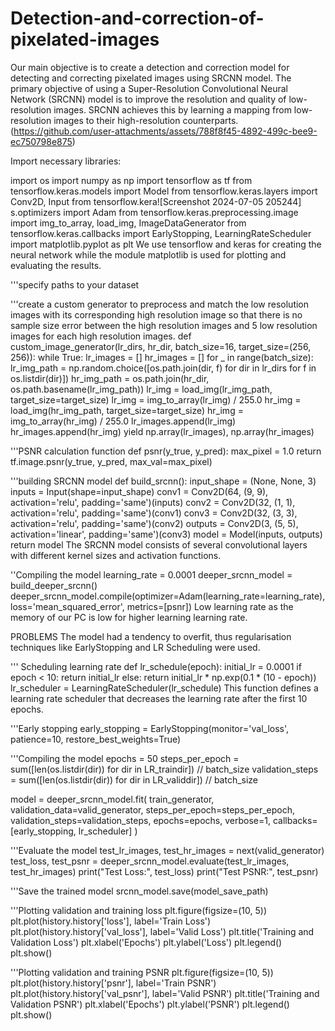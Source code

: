 # Detection-and-correction-of-pixelated-images
Our main objective is to create a detection and correction model for detecting and correcting pixelated images using SRCNN model.
The primary objective of using a Super-Resolution Convolutional Neural Network (SRCNN) model is to improve the resolution and quality of low-resolution images. SRCNN achieves this by learning a mapping from low-resolution images to their high-resolution counterparts. 
(https://github.com/user-attachments/assets/788f8f45-4892-499c-bee9-ec750798e875)

Import necessary libraries:

import os
import numpy as np
import tensorflow as tf
from tensorflow.keras.models import Model
from tensorflow.keras.layers import Conv2D, Input
from tensorflow.kera![Screenshot 2024-07-05 205244]
s.optimizers import Adam
from tensorflow.keras.preprocessing.image import img_to_array, load_img, ImageDataGenerator
from tensorflow.keras.callbacks import EarlyStopping, LearningRateScheduler
import matplotlib.pyplot as plt
We use tensorflow and keras for creating the neural network while the module matplotlib is used for plotting and evaluating the results.

'''specify paths to your dataset

'''create a custom generator to preprocess and match the low resolution images with its corresponding high resolution image so that there is no sample size error between the high resolution images and 5 low resolution images for each high resolution images.
def custom_image_generator(lr_dirs, hr_dir, batch_size=16, target_size=(256, 256)):
    while True:
        lr_images = []
        hr_images = []
        for _ in range(batch_size):
            lr_img_path = np.random.choice([os.path.join(dir, f) for dir in lr_dirs for f in os.listdir(dir)])
            hr_img_path = os.path.join(hr_dir, os.path.basename(lr_img_path))
            lr_img = load_img(lr_img_path, target_size=target_size)
            lr_img = img_to_array(lr_img) / 255.0
            hr_img = load_img(hr_img_path, target_size=target_size)
            hr_img = img_to_array(hr_img) / 255.0
            lr_images.append(lr_img)
            hr_images.append(hr_img)
        yield np.array(lr_images), np.array(hr_images)

'''PSNR calculation function
def psnr(y_true, y_pred):
    max_pixel = 1.0
    return tf.image.psnr(y_true, y_pred, max_val=max_pixel)

'''building SRCNN model
def build_srcnn():
    input_shape = (None, None, 3)
    inputs = Input(shape=input_shape)
    conv1 = Conv2D(64, (9, 9), activation='relu', padding='same')(inputs)
    conv2 = Conv2D(32, (1, 1), activation='relu', padding='same')(conv1)
    conv3 = Conv2D(32, (3, 3), activation='relu', padding='same')(conv2)
    outputs = Conv2D(3, (5, 5), activation='linear', padding='same')(conv3)
    model = Model(inputs, outputs)
    return model
The SRCNN model consists of several convolutional layers with different kernel sizes and activation functions.

''Compiling the model
learning_rate = 0.0001
deeper_srcnn_model = build_deeper_srcnn()
deeper_srcnn_model.compile(optimizer=Adam(learning_rate=learning_rate), loss='mean_squared_error', metrics=[psnr])
Low learning rate as the memory of our PC is low for higher learning learning rate.

PROBLEMS
The model had a tendency to overfit, thus regularisation techniques like EarlyStopping and LR Scheduling were used.

''' Scheduling learning rate
def lr_schedule(epoch):
    initial_lr = 0.0001
    if epoch < 10:
        return initial_lr
    else:
        return initial_lr * np.exp(0.1 * (10 - epoch))
lr_scheduler = LearningRateScheduler(lr_schedule)
This function defines a learning rate scheduler that decreases the learning rate after the first 10 epochs.

'''Early stopping
early_stopping = EarlyStopping(monitor='val_loss', patience=10, restore_best_weights=True)

'''Compiling the model
epochs = 50
steps_per_epoch = sum([len(os.listdir(dir)) for dir in LR_traindir]) // batch_size
validation_steps = sum([len(os.listdir(dir)) for dir in LR_validdir]) // batch_size

model = deeper_srcnn_model.fit(
    train_generator,
    validation_data=valid_generator,
    steps_per_epoch=steps_per_epoch,
    validation_steps=validation_steps,
    epochs=epochs,
    verbose=1,
    callbacks=[early_stopping, lr_scheduler]
)

'''Evaluate the model
test_lr_images, test_hr_images = next(valid_generator)
test_loss, test_psnr = deeper_srcnn_model.evaluate(test_lr_images, test_hr_images)
print("Test Loss:", test_loss)
print("Test PSNR:", test_psnr)

'''Save the trained model
srcnn_model.save(model_save_path)

'''Plotting validation and training loss
plt.figure(figsize=(10, 5))
plt.plot(history.history['loss'], label='Train Loss')
plt.plot(history.history['val_loss'], label='Valid Loss')
plt.title('Training and Validation Loss')
plt.xlabel('Epochs')
plt.ylabel('Loss')
plt.legend()
plt.show()

'''Plotting validation and training PSNR
plt.figure(figsize=(10, 5))
plt.plot(history.history['psnr'], label='Train PSNR')
plt.plot(history.history['val_psnr'], label='Valid PSNR')
plt.title('Training and Validation PSNR')
plt.xlabel('Epochs')
plt.ylabel('PSNR')
plt.legend()
plt.show()




